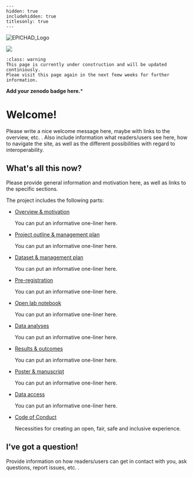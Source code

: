 
```{toctree}
---
hidden: true
includehidden: true
titlesonly: true
---
```
![EPICHAD_Logo](https://user-images.githubusercontent.com/83064474/125640855-7199821f-2410-4225-8e35-d29804e72dcf.png)

![](EPICHAD/project/EPICHAD_Logo.png)


```{admonition} About the content of this Jupyter Book
:class: warning
This page is currently under construction and will be updated continiously.
Pleae visit this page again in the next feew weeks for further information.
```
**Add your zenodo badge here.***

# Welcome!

Please write a nice welcome message here, maybe with links to the overview, etc. .
Also include information what readers/users see here, how to navigate the site, as
well as the different possibilities with regard to interoperability.  

## What's all this now?

Please provide general information and motivation here, as well as links to the
specific sections.

The project includes the following parts:

* [Overview & motivation]()

   You can put an informative one-liner here.

* [Project outline & management plan]()

   You can put an informative one-liner here.

* [Dataset & management plan]()

   You can put an informative one-liner here.

* [Pre-registration]()

   You can put an informative one-liner here.

* [Open lab notebook]()

   You can put an informative one-liner here.   
      
* [Data analyses]()

   You can put an informative one-liner here.
   
* [Results & outcomes]()

   You can put an informative one-liner here.

* [Poster & manuscript]()

   You can put an informative one-liner here.

* [Data access]()

   You can put an informative one-liner here.

* [Code of Conduct](https://g0rella.github.io/gorella_overview/CoC.html)

   Necessities for creating an open, fair, safe and inclusive experience.

## I've got a question!

Provide information on how readers/users can get in contact with you, ask questions,
report issues, etc. .
